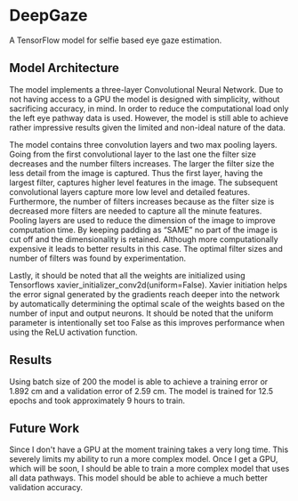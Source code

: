 # DeepGaze
A TensorFlow model for selfie based eye gaze estimation.

## Model Architecture
The model implements a three-layer Convolutional Neural Network. Due to not having access to a GPU the model is designed with simplicity, without sacrificing accuracy, in mind. In order to reduce the computational load only the left eye pathway data is used. However, the model is still able to achieve rather impressive results given the limited and non-ideal nature of the data.

The model contains three convolution layers and two max pooling layers. Going from the first convolutional layer to the last one the filter size decreases and the number filters increases. The larger the filter size the less detail from the image is captured. Thus the first layer, having the largest filter, captures higher level features in the image. The subsequent convolutional layers capture more low level and detailed features. Furthermore, the number of filters increases because as the filter size is decreased more filters are needed to capture all the minute features. Pooling layers are used to reduce the dimension of the image to improve computation time. By keeping padding as “SAME” no part of the image is cut off and the dimensionality is retained. Although more computationally expensive it leads to better results in this case. The optimal filter sizes and number of filters was found by experimentation.

Lastly, it should be noted that all the weights are initialized using Tensorflows xavier_initializer_conv2d(uniform=False). Xavier initiation helps the error signal generated by the gradients reach deeper into the network by automatically determining the optimal scale of the weights based on the number of input and output neurons. It should be noted that the uniform parameter is intentionally set too False as this improves performance when using the ReLU activation function.

## Results
Using batch size of 200 the model is able to achieve a training error or 1.892 cm and a validation error of 2.59 cm. The model is trained for 12.5 epochs and took approximately 9 hours to train.


## Future Work
Since I don't have a GPU at the moment training takes a very long time. This severely limits my ability to run a more complex model. Once I get a GPU, which will be soon, I should be able to train a more complex model that uses all data pathways. This model should be able to achieve a much better validation accuracy.
